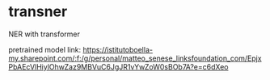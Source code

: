 # transner
NER with transformer

pretrained model link: https://istitutoboella-my.sharepoint.com/:f:/g/personal/matteo_senese_linksfoundation_com/EpjxPbAEcVlHiylOhwZaz9MBVuC6JgJR1vYwZoW0sBOb7A?e=c6dXeo
